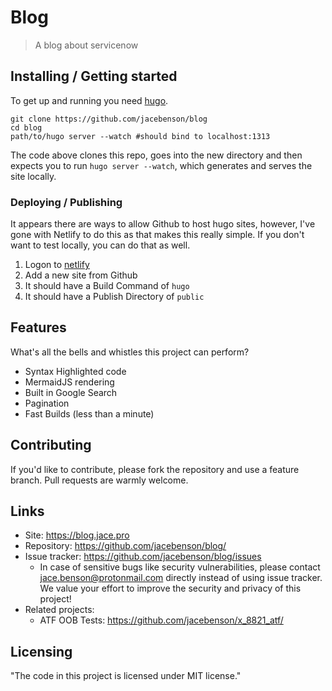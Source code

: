 # Blog

> A blog about servicenow

## Installing / Getting started

To get up and running you need [hugo](https://github.com/gohugoio/hugo/releases).

```shell
git clone https://github.com/jacebenson/blog
cd blog
path/to/hugo server --watch #should bind to localhost:1313
```

The code above clones this repo, goes into the new directory
and then expects you to run `hugo server --watch`, which 
generates and serves the site locally.

### Deploying / Publishing

It appears there are ways to allow Github to host hugo sites, 
however, I've gone with Netlify to do this as that makes this really simple.  If you don't want to test locally, you can do that as well.

1.  Logon to [netlify](https://netlify.com)
2.  Add a new site from Github
3.  It should have a Build Command of `hugo`
4.  It should have a Publish Directory of `public`

## Features

What's all the bells and whistles this project can perform?
* Syntax Highlighted code
* MermaidJS rendering
* Built in Google Search
* Pagination
* Fast Builds (less than a minute)

## Contributing

If you'd like to contribute, please fork the repository and use a feature
branch. Pull requests are warmly welcome.

## Links

- Site: https://blog.jace.pro
- Repository: https://github.com/jacebenson/blog/
- Issue tracker: https://github.com/jacebenson/blog/issues
  - In case of sensitive bugs like security vulnerabilities, please contact
    jace.benson@protonmail.com directly instead of using issue tracker. We value your effort
    to improve the security and privacy of this project!
- Related projects:
  - ATF OOB Tests: https://github.com/jacebenson/x_8821_atf/

## Licensing

"The code in this project is licensed under MIT license."
